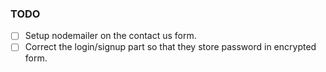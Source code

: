 ### TODO
- [ ] Setup nodemailer on the contact us form.
- [ ] Correct the login/signup part so that they store password in encrypted form.